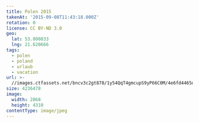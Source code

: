 ```yaml
---
title: Polen 2015
takenAt: '2015-09-08T11:43:18.000Z'
rotation: 0
license: CC BY-ND 3.0
geo:
  lat: 53.800833
  lng: 21.620666
tags:
  - polen
  - poland
  - urlaub
  - vacation
url: >-
  //images.ctfassets.net/bncv3c2gt878/1y54QqT4gmcupS9yP66C0M/4e6fd4465db560ab4a0a89bb47b156f1/polen-2015_25862592141_o
size: 4236478
image:
  width: 2868
  height: 4310
contentType: image/jpeg
---
```


